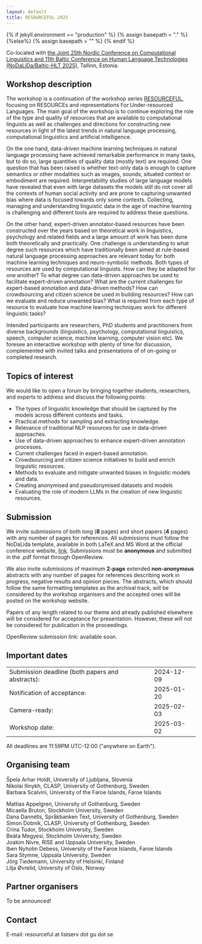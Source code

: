 ```yaml
---
layout: default
title: RESOURCEFUL-2025
---
```

{% if jekyll.environment  == "production" %}
        {% assign basepath = "." %}
        {%else%}
        {% assign basepath = "" %}
        {% endif %}

Co-located with [the Joint 25th Nordic Conference on Computational Linguistics and 11th Baltic Conference on Human Language Technologies (NoDaLiDa/Baltic-HLT 2025)]([https://www.nodalida2023.fo/home](https://www.nodalida-bhlt2025.eu)), Tallinn, Estonia.

## Workshop description

The workshop is a continuation of the workshop series [RESOURCEFUL](https://resourceful-workshop.github.io), focusing on RESOURCEs and representations For Under-resourced Languages. The main goal of the workshop is to continue exploring the role of the type and quality of resources that are available to computational linguists as well as challenges and directions for constructing new resources in light of the latest trends in natural language processing, computational linguistics and artificial intelligence.

On the one hand, data-driven machine learning techniques in natural language processing have achieved remarkable performance in many tasks, but to do so, large quantities of quality data (mostly text) are required. One question that has been raised is whether text-only data is enough to capture semantics or other modalities such as images, sounds, situated context or embodiment are required. Interpretability studies of large language models have revealed that even with large datasets the models still do not cover all the contexts of human social activity and are prone to capturing unwanted bias where data is focused towards only some contexts. Collecting, managing and understanding linguistic data in the age of machine learning is challenging and different tools are required to address these questions.

On the other hand, expert-driven annotator-based resources have been constructed over the years based on theoretical work in linguistics, psychology and related fields and a large amount of work has been done both theoretically and practically. One challenge is understanding to what degree such resources which have traditionally been aimed at rule-based natural language processing approaches are relevant today for both machine learning techniques and neuro-symbolic methods. Both types of resources are used by computational linguists. How can they be adapted for one another? To what degree can data-driven approaches be used to facilitate expert-driven annotation? What are the current challenges for expert-based annotation and data-driven methods? How can crowdsourcing and citizen science be used in building resources? How can we evaluate and reduce unwanted bias? What is required from each type of resource to evaluate how machine learning techniques work for different linguistic tasks?

Intended participants are researchers, PhD students and practitioners from diverse backgrounds (linguistics, psychology, computational linguistics, speech, computer science, machine learning, computer vision etc). We foresee an interactive workshop with plenty of time for discussion, complemented with invited talks and presentations of of on-going or completed research.

## Topics of interest

We would like to open a forum by bringing together students, researchers, and experts to address and discuss the following points:

* The types of linguistic knowledge that should be captured by the models across different contexts and tasks.
* Practical methods for sampling and extracting knowledge.
* Relevance of traditional NLP resources for use in data-driven approaches.
* Use of data-driven approaches to enhance expert-driven annotation processes.
* Current challenges faced in expert-based annotation.
* Crowdsourcing and citizen science initiatives to build and enrich linguistic resources.
* Methods to evaluate and mitigate unwanted biases in linguistic models and data.
* Creating anonymised and pseudonymised datasets and models
* Evaluating the role of modern LLMs in the creation of new linguistic resources.

## Submission

We invite submissions of both long (**8** pages) and short papers (**4** pages) with any number of pages for references.
All submissions must follow the NoDaLida template, available in both LaTeX and MS Word at the official conference website, [link](https://www.nodalida-bhlt2025.eu/call-for-papers#h.v2k63awq0fpe).
Submissions must be **anonymous** and submitted in the .pdf format through OpenReview.

We also invite submissions of maximum **2-page** extended **non-anonymous** abstracts with any number of pages for references describing work in progress, negative results and opinion pieces.
The abstracts, which should follow the same formatting templates as the archival track, will be considered by the workshop organisers and the accepted ones will be posted on the workshop website.

Papers of any length related to our theme and already published elsewhere will be considered for acceptance for presentation.
However, these will not be considered for publication in the proceedings.

OpenReview submission link: available soon.

## Important dates

<table class="dates" width="100%" style="border-collapse: collapse; width: 100%;">
    <tr> 
        <td style="border: none;">Submission deadline (both papers and abstracts):</td> 
        <td style="border: none;">2024-12-09</td> 
    </tr> 
    <tr> 
        <td style="border: none;">Notification of acceptance:</td> 
        <td style="border: none;">2025-01-20</td> 
    </tr> 
    <tr> 
        <td style="border: none;">Camera-ready:</td> 
        <td style="border: none;">2025-02-03</td> 
    </tr> 
    <tr> 
        <td style="border: none;">Workshop date:</td> 
        <td style="border: none;">2025-03-02</td> 
    </tr> 
</table>                                                                                                                  

All deadlines are 11:59PM UTC-12:00 ("anywhere on Earth").

## Organising team

Špela Arhar Holdt, University of Ljubljana, Slovenia  
Nikolai Ilinykh, CLASP, University of Gothenburg, Sweden  
Barbara Scalvini, University of the Faroe Islands, Faroe Islands  

Mattias Appelgren, University of Gothenburg, Sweden  
Micaella Bruton, Stockholm University, Sweden  
Dana Dannélls, Språkbanken Text, University of Gothenburg, Sweden  
Simon Dobnik, CLASP, University of Gothenburg, Sweden  
Crina Tudor, Stockholm University, Sweden  
Beáta Megyesi, Stockholm University, Sweden  
Joakim Nivre, RISE and Uppsala University, Sweden  
Iben Nyholm Debess, University of the Faroe Islands, Faroe Islands  
Sara Stymne, Uppsala University, Sweden  
Jörg Tiedemann, University of Helsinki, Finland  
Lilja Øvrelid, University of Oslo, Norway  

## Partner organisers

To be announced!

## Contact

E-mail: resourceful at listserv dot gu dot se

